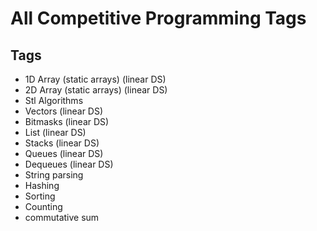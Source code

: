 # All Competitive Programming Tags

## Tags

- 1D Array (static arrays) (linear DS)
- 2D Array (static arrays) (linear DS)
- Stl Algorithms
- Vectors (linear DS)
- Bitmasks (linear DS)
- List (linear DS)
- Stacks (linear DS)
- Queues (linear DS)
- Dequeues (linear DS)
- String parsing
- Hashing
- Sorting
- Counting
- commutative sum
